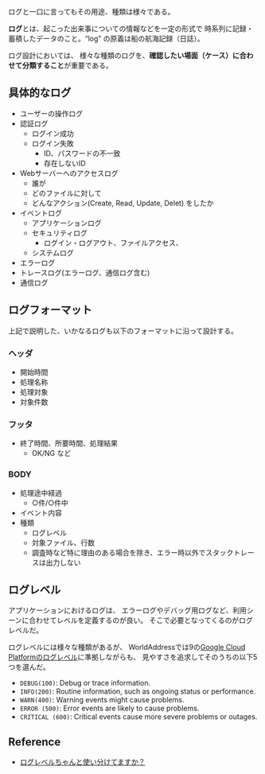 ログと一口に言ってもその用途、種類は様々である。

**ログ**とは、起こった出来事についての情報などを一定の形式で
時系列に記録・蓄積したデータのこと。“log” の原義は船の航海記録（日誌）。

ログ設計においては、
様々な種類のログを、**確認したい場面（ケース）に合わせて分類すること**が重要である。

## 具体的なログ

- ユーザーの操作ログ
- 認証ログ
	- ログイン成功
	- ログイン失敗
		- ID、パスワードの不一致
		- 存在しないID
- Webサーバーへのアクセスログ
	- 誰が
	- どのファイルに対して
	- どんなアクション(Create, Read, Update, Delet) をしたか
- イベントログ
	- アプリケーションログ
	- セキュリティログ
		- ログイン・ログアウト、ファイルアクセス、
	- システムログ
- エラーログ
- トレースログ(エラーログ、通信ログ含む)
- 通信ログ

## ログフォーマット

上記で説明した、いかなるログも以下のフォーマットに沿って設計する。

### ヘッダ

-   開始時間
-   処理名称
-   処理対象
-   対象件数

### フッタ

-   終了時間、所要時間、処理結果
    -   OK/NG など

### BODY

-   処理途中経過
    -   ○件/○件中
-   イベント内容
-   種類
    -   ログレベル
    -   対象ファイル、行数
    -   調査時など特に理由のある場合を除き、エラー時以外でスタックトレースは出力しない


## ログレベル

アプリケーションにおけるログは、
エラーログやデバッグ用ログなど、利用シーンに合わせてレベルを定義するのが良い。
そこで必要となってくるのがログレベルだ。

ログレベルには様々な種類があるが、
WorldAddressでは9の[Google Cloud Platformのログレベル](https://cloud.google.com/logging/docs/reference/v2/rest/v2/LogEntry#logseverity)に準拠しながらも、
見やすさを追求してそのうちの以下5つを選んだ。

- `DEBUG(100)`: Debug or trace information.
- `INFO(200)`: Routine information, such as ongoing status or performance.
- `WARN(400)`: Warning events might cause problems.
- `ERROR (500)`: Error events are likely to cause problems.
- `CRITICAL (600)`: Critical events cause more severe problems or outages.

## Reference

- [ログレベルちゃんと使い分けてますか？](https://engineering.otobank.co.jp/entry/2016/09/20/181756)